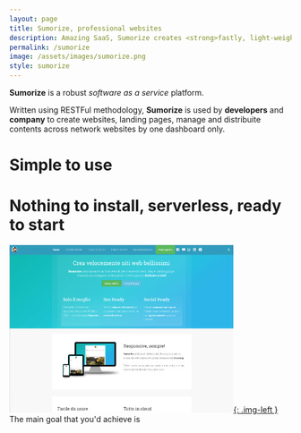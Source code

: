 ```yaml
---
layout: page
title: Sumorize, professional websites
description: Amazing SaaS, Sumorize creates <strong>fastly, light-weight, responsive websites.</strong><br>Thanks to <strong>easy-to-use drag'n'drop editor,</strong> Angular, Polymer and Bootstrap,<br><strong>Sumorize</strong> is the future in creating modern websites.
permalink: /sumorize
image: /assets/images/sumorize.png
style: sumorize
---
```

**Sumorize** is a robust _software as a service_ platform.

Written using RESTFul methodology, **Sumorize** is used by **developers** and **company** to create websites, landing pages, manage and distribuite contents across network websites by one dashboard only.

# Simple to use

# Nothing to install, serverless, ready to start

[![Sumorize website](/assets/images/sumorize-website.jpg){: .img-left }](https://www.sumorize.com) The main goal that you'd achieve is
